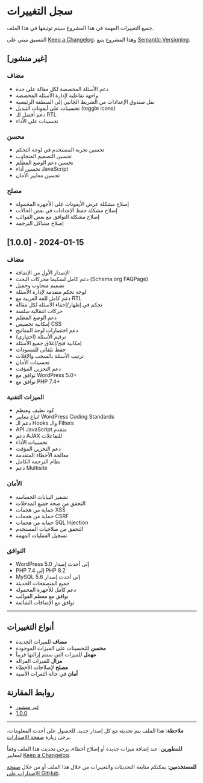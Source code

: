 # سجل التغييرات

جميع التغييرات المهمة في هذا المشروع سيتم توثيقها في هذا الملف.

التنسيق مبني على [Keep a Changelog](https://keepachangelog.com/en/1.0.0/)،
وهذا المشروع يتبع [Semantic Versioning](https://semver.org/spec/v2.0.0.html).

## [غير منشور]

### مضاف
- دعم الأسئلة المخصصة لكل مقالة على حدة
- واجهة تفاعلية لإدارة الأسئلة المخصصة
- نقل صندوق الإعدادات من الشريط الجانبي إلى المنطقة الرئيسية
- تحسينات على أيقونات التبديل (toggle icons)
- دعم أفضل للـ RTL
- تحسينات على الأداء

### محسن
- تحسين تجربة المستخدم في لوحة التحكم
- تحسين التصميم المتجاوب
- تحسين دعم الوضع المظلم
- تحسين أداء JavaScript
- تحسين معايير الأمان

### مصلح
- إصلاح مشكلة عرض الأيقونات على الأجهزة المحمولة
- إصلاح مشكلة حفظ الإعدادات في بعض الحالات
- إصلاح مشكلة التوافق مع بعض القوالب
- إصلاح مشاكل الترجمة

## [1.0.0] - 2024-01-15

### مضاف
- الإصدار الأول من الإضافة
- دعم كامل لسكيما محركات البحث (Schema.org FAQPage)
- تصميم متجاوب وجميل
- لوحة تحكم متقدمة لإدارة الأسئلة
- دعم كامل للغة العربية مع RTL
- تحكم في إظهار/إخفاء الأسئلة لكل مقالة
- حركات انتقالية سلسة
- دعم الوضع المظلم
- إمكانية تخصيص CSS
- دعم اختصارات لوحة المفاتيح
- ترقيم الأسئلة (اختياري)
- إمكانية فتح/إغلاق جميع الأسئلة
- حفظ تلقائي للمسودات
- ترتيب الأسئلة بالسحب والإفلات
- تحسينات الأمان
- دعم التخزين المؤقت
- توافق مع WordPress 5.0+
- توافق مع PHP 7.4+

### الميزات التقنية
- كود نظيف ومنظم
- اتباع معايير WordPress Coding Standards
- دعم الـ Hooks والـ Filters
- API JavaScript متقدم
- دعم AJAX للتفاعلات
- تحسينات الأداء
- دعم التخزين المؤقت
- معالجة الأخطاء المتقدمة
- نظام الترجمة الكامل
- دعم Multisite

### الأمان
- تشفير البيانات الحساسة
- التحقق من صحة جميع المدخلات
- حماية من هجمات XSS
- حماية من هجمات CSRF
- حماية من هجمات SQL Injection
- التحقق من صلاحيات المستخدم
- تسجيل العمليات المهمة

### التوافق
- WordPress 5.0 إلى أحدث إصدار
- PHP 7.4 إلى PHP 8.2
- MySQL 5.6 إلى أحدث إصدار
- جميع المتصفحات الحديثة
- دعم كامل للأجهزة المحمولة
- توافق مع معظم القوالب
- توافق مع الإضافات الشائعة

---

## أنواع التغييرات

- **مضاف** للميزات الجديدة
- **محسن** للتحسينات على الميزات الموجودة
- **مهمل** للميزات التي ستتم إزالتها قريباً
- **مزال** للميزات المزالة
- **مصلح** لإصلاحات الأخطاء
- **أمان** في حالة الثغرات الأمنية

## روابط المقارنة

- [غير منشور](https://github.com/fjomah/advanced-faq-wordpress/compare/v1.0.0...HEAD)
- [1.0.0](https://github.com/fjomah/advanced-faq-wordpress/releases/tag/v1.0.0)

---

**ملاحظة**: هذا الملف يتم تحديثه مع كل إصدار جديد. للحصول على أحدث المعلومات، يرجى زيارة [صفحة الإصدارات](https://github.com/fjomah/advanced-faq-wordpress/releases).

**للمطورين**: عند إضافة ميزات جديدة أو إصلاح أخطاء، يرجى تحديث هذا الملف وفقاً لمعايير [Keep a Changelog](https://keepachangelog.com/).

**للمستخدمين**: يمكنكم متابعة التحديثات والتغييرات من خلال هذا الملف أو من خلال [صفحة الإصدارات على GitHub](https://github.com/fjomah/advanced-faq-wordpress/releases).